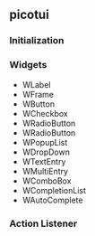 ## picotui

### Initialization

### Widgets

- WLabel
- WFrame
- WButton
- WCheckbox
- WRadioButton
- WRadioButton
- WPopupList
- WDropDown
- WTextEntry
- WMultiEntry
- WComboBox
- WCompletionList
- WAutoComplete

### Action Listener
